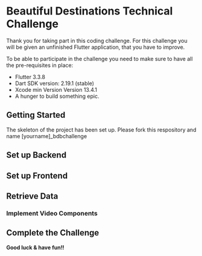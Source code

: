 # Beautiful Destinations Technical Challenge

Thank you for taking part in this coding challenge. For this challenge you will be given an unfinished Flutter application, that you have to improve.

To be able to participate in the challenge you need to make sure to have all the pre-requisites in place:

- Flutter 3.3.8
- Dart SDK version: 2.19.1 (stable)
- Xcode min Version Version 13.4.1
- A hunger to build something epic.

## Getting Started

The skeleton of the project has been set up. Please fork this respository and name [yourname]_bdbchallenge

## Set up Backend

## Set up Frontend

## Retrieve Data

### Implement Video Components


## Complete the Challenge


**Good luck & have fun!!**
